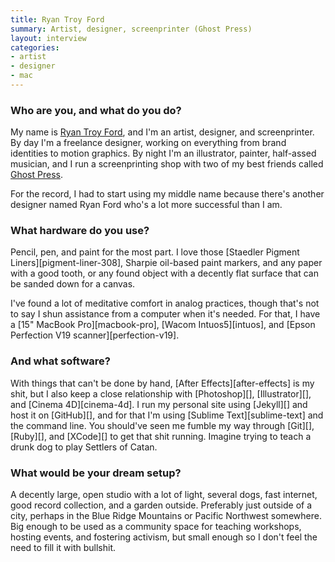 ```yaml
---
title: Ryan Troy Ford
summary: Artist, designer, screenprinter (Ghost Press)
layout: interview
categories:
- artist
- designer
- mac
---
```


### Who are you, and what do you do?

My name is [Ryan Troy Ford](http://ryantroyford.com/ "Ryan's website."), and I'm an artist, designer, and screenprinter. By day I'm a freelance designer, working on everything from brand identities to motion graphics. By night I'm an illustrator, painter, half-assed musician, and I run a screenprinting shop with two of my best friends called [Ghost Press](http://www.ghostpress.co/ "A screenprinting shop in Chicago.").

For the record, I had to start using my middle name because there's another designer named Ryan Ford who's a lot more successful than I am. 

### What hardware do you use?

Pencil, pen, and paint for the most part. I love those [Staedler Pigment Liners][pigment-liner-308], Sharpie oil-based paint markers, and any paper with a good tooth, or any found object with a decently flat surface that can be sanded down for a canvas.

I've found a lot of meditative comfort in analog practices, though that's not to say I shun assistance from a computer when it's needed. For that, I have a [15" MacBook Pro][macbook-pro], [Wacom Intuos5][intuos], and [Epson Perfection V19 scanner][perfection-v19]. 

### And what software?

With things that can't be done by hand, [After Effects][after-effects] is my shit, but I also keep a close relationship with [Photoshop][], [Illustrator][], and [Cinema 4D][cinema-4d]. I run my personal site using [Jekyll][] and host it on [GitHub][], and for that I'm using [Sublime Text][sublime-text] and the command line. You should've seen me fumble my way through [Git][], [Ruby][], and [XCode][] to get that shit running. Imagine trying to teach a drunk dog to play Settlers of Catan. 

### What would be your dream setup?

A decently large, open studio with a lot of light, several dogs, fast internet, good record collection, and a garden outside. Preferably just outside of a city, perhaps in the Blue Ridge Mountains or Pacific Northwest somewhere. Big enough to be used as a community space for teaching workshops, hosting events, and fostering activism, but small enough so I don't feel the need to fill it with bullshit.